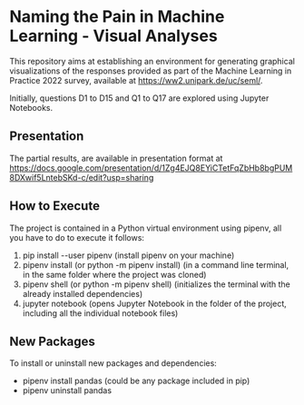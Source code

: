 # Naming the Pain in Machine Learning - Visual Analyses
This repository aims at establishing an environment for generating graphical visualizations of the responses provided as part of the Machine Learning in Practice 2022 survey, available at https://ww2.unipark.de/uc/seml/. 

Initially, questions D1 to D15 and Q1 to Q17 are explored using Jupyter Notebooks. 

## Presentation

The partial results, are available in presentation format at
https://docs.google.com/presentation/d/1Zg4EJQ8EYiCTetFqZbHb8bgPUM8DXwif5LntebSKd-c/edit?usp=sharing

## How to Execute

The project is contained in a Python virtual environment using pipenv, all you have to do to execute it follows:

1. pip install --user pipenv (install pipenv on your machine)
2. pipenv install (or python -m pipenv install) (in a command line terminal, in the same folder where the project was cloned) 
3. pipenv shell (or python -m pipenv shell) (initializes the terminal with the already installed dependencies)
4. jupyter notebook (opens Jupyter Notebook in the folder of the project, including all the individual notebook files)

## New Packages

To install or uninstall new packages and dependencies:

- pipenv install pandas (could be any package included in pip)
- pipenv uninstall pandas
